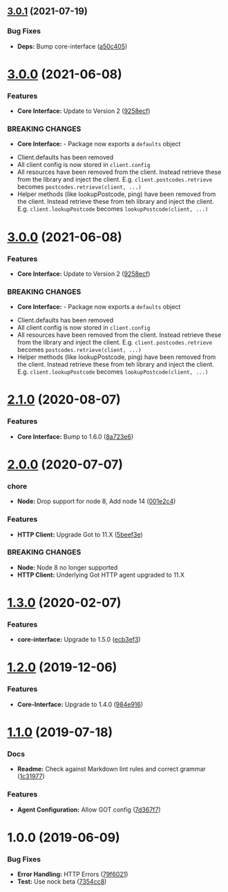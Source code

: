 ## [3.0.1](https://github.com/ideal-postcodes/core-node/compare/3.0.0...3.0.1) (2021-07-19)


### Bug Fixes

* **Deps:** Bump core-interface ([a50c405](https://github.com/ideal-postcodes/core-node/commit/a50c405))

# [3.0.0](https://github.com/ideal-postcodes/core-node/compare/2.1.0...3.0.0) (2021-06-08)


### Features

* **Core Interface:** Update to Version 2 ([9258ecf](https://github.com/ideal-postcodes/core-node/commit/9258ecf))


### BREAKING CHANGES

* **Core Interface:** - Package now exports a `defaults` object
- Client.defaults has been removed
- All client config is now stored in `client.config`
- All resources have been removed from the client. Instead retrieve
these from the library and inject the client. E.g.
`client.postcodes.retrieve` becomes `postcodes.retrieve(client, ...)`
- Helper methods (like lookupPostcode, ping) have been removed from the client.
Instead retrieve these from teh library and inject the client. E.g.
`client.lookupPostcode` becomes `lookupPostcode(client, ...)`

# [3.0.0](https://github.com/ideal-postcodes/core-node/compare/2.1.0...3.0.0) (2021-06-08)


### Features

* **Core Interface:** Update to Version 2 ([9258ecf](https://github.com/ideal-postcodes/core-node/commit/9258ecf))


### BREAKING CHANGES

* **Core Interface:** - Package now exports a `defaults` object
- Client.defaults has been removed
- All client config is now stored in `client.config`
- All resources have been removed from the client. Instead retrieve
these from the library and inject the client. E.g.
`client.postcodes.retrieve` becomes `postcodes.retrieve(client, ...)`
- Helper methods (like lookupPostcode, ping) have been removed from the client.
Instead retrieve these from teh library and inject the client. E.g.
`client.lookupPostcode` becomes `lookupPostcode(client, ...)`

# [2.1.0](https://github.com/ideal-postcodes/core-node/compare/2.0.0...2.1.0) (2020-08-07)


### Features

* **Core Interface:** Bump to 1.6.0 ([8a723e6](https://github.com/ideal-postcodes/core-node/commit/8a723e6))

# [2.0.0](https://github.com/ideal-postcodes/core-node/compare/1.3.0...2.0.0) (2020-07-07)


### chore

* **Node:** Drop support for node 8, Add node 14 ([001e2c4](https://github.com/ideal-postcodes/core-node/commit/001e2c4))


### Features

* **HTTP Client:** Upgrade Got to 11.X ([5beef3e](https://github.com/ideal-postcodes/core-node/commit/5beef3e))


### BREAKING CHANGES

* **Node:** Node 8 no longer supported
* **HTTP Client:** Underlying Got HTTP agent upgraded to 11.X

# [1.3.0](https://github.com/ideal-postcodes/core-node/compare/1.2.0...1.3.0) (2020-02-07)


### Features

* **core-interface:** Upgrade to 1.5.0 ([ecb3ef3](https://github.com/ideal-postcodes/core-node/commit/ecb3ef3))

# [1.2.0](https://github.com/ideal-postcodes/core-node/compare/1.1.0...1.2.0) (2019-12-06)


### Features

* **Core-Interface:** Upgrade to 1.4.0 ([984e916](https://github.com/ideal-postcodes/core-node/commit/984e916))

# [1.1.0](https://github.com/ideal-postcodes/core-node/compare/1.0.0...1.1.0) (2019-07-18)


### Docs

* **Readme:** Check against Markdown lint rules and correct grammar ([1c31977](https://github.com/ideal-postcodes/core-node/commit/1c31977))


### Features

* **Agent Configuration:** Allow GOT config ([7d367f7](https://github.com/ideal-postcodes/core-node/commit/7d367f7))

# 1.0.0 (2019-06-09)


### Bug Fixes

* **Error Handling:** HTTP Errors ([79f6021](https://github.com/ideal-postcodes/core-node/commit/79f6021))
* **Test:** Use nock beta ([7354cc8](https://github.com/ideal-postcodes/core-node/commit/7354cc8))
